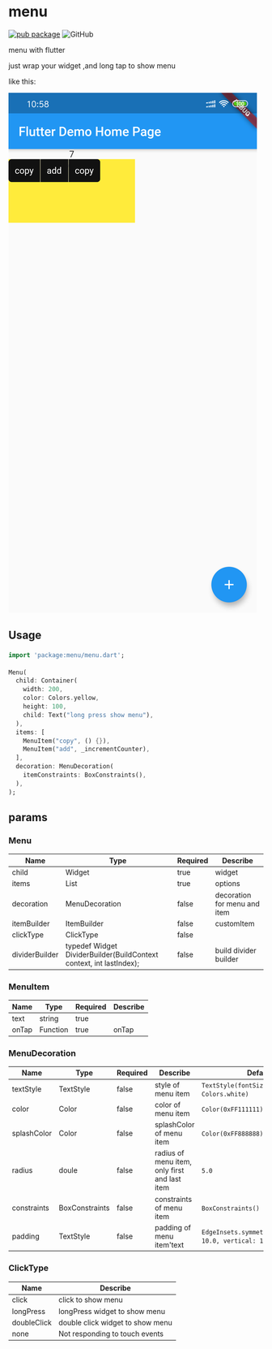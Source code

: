 # menu

[![pub package](https://img.shields.io/pub/v/menu.svg)](https://pub.dartlang.org/packages/menu)
![GitHub](https://img.shields.io/github/license/caijinglong/flutter_long_tap_menu.svg)

menu with flutter

just wrap your widget ,and long tap to show menu

like this:

![Screenshot_2019-05-23-10-58-43-361_com.example.ex.png](https://raw.githubusercontent.com/kikt-blog/image/master/img/Screenshot_2019-05-23-10-58-43-361_com.example.ex.png)

## Usage

```dart
import 'package:menu/menu.dart';

Menu(
  child: Container(
    width: 200,
    color: Colors.yellow,
    height: 100,
    child: Text("long press show menu"),
  ),
  items: [
    MenuItem("copy", () {}),
    MenuItem("add", _incrementCounter),
  ],
  decoration: MenuDecoration(
    itemConstraints: BoxConstraints(),
  ),
);
```

## params

### Menu

| Name           | Type                                                                | Required | Describe                     |
| -------------- | ------------------------------------------------------------------- | -------- | ---------------------------- |
| child          | Widget                                                              | true     | widget                       |
| items          | List<MenuItem>                                                      | true     | options                      |
| decoration     | MenuDecoration                                                      | false    | decoration for menu and item |
| itemBuilder    | ItemBuilder                                                         | false    | customItem                   |
| clickType      | ClickType                                                           | false    |                              |
| dividerBuilder | typedef Widget DividerBuilder(BuildContext context, int lastIndex); | false    | build divider builder        |

### MenuItem

| Name  | Type     | Required | Describe |
| ----- | -------- | -------- | -------- |
| text  | string   | true     |          |
| onTap | Function | true     | onTap    |

### MenuDecoration

| Name        | Type           | Required | Describe                                      | Default                                                  |
| ----------- | -------------- | -------- | --------------------------------------------- | -------------------------------------------------------- |
| textStyle   | TextStyle      | false    | style of menu item                            | `TextStyle(fontSize: 14.0,color: Colors.white)`          |
| color       | Color          | false    | color of menu item                            | `Color(0xFF111111)`                                      |
| splashColor | Color          | false    | splashColor of menu item                      | `Color(0xFF888888)`                                      |
| radius      | doule          | false    | radius of menu item, only first and last item | `5.0`                                                    |
| constraints | BoxConstraints | false    | constraints of menu item                      | `BoxConstraints()`                                       |
| padding     | TextStyle      | false    | padding of menu item'text                     | `EdgeInsets.symmetric(horizontal: 10.0, vertical: 10.0)` |

### ClickType

| Name        | Describe                         |
| ----------- | -------------------------------- |
| click       | click to show menu               |
| longPress   | longPress widget to show menu    |
| doubleClick | double click widget to show menu |
| none        | Not responding to touch events   |

